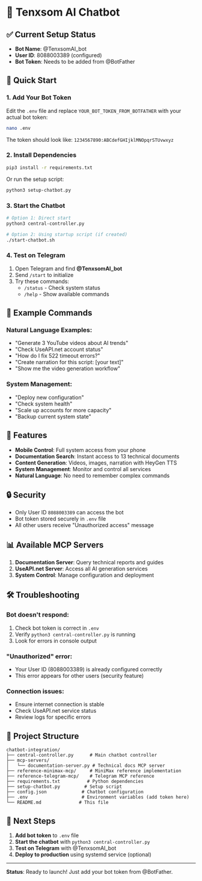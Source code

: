 # 🤖 Tenxsom AI Chatbot

## ✅ Current Setup Status

- **Bot Name**: @TenxsomAI_bot
- **User ID**: 8088003389 (configured)
- **Bot Token**: Needs to be added from @BotFather

## 🚀 Quick Start

### 1. **Add Your Bot Token**

Edit the `.env` file and replace `YOUR_BOT_TOKEN_FROM_BOTFATHER` with your actual bot token:

```bash
nano .env
```

The token should look like: `1234567890:ABCdefGHIjklMNOpqrSTUvwxyz`

### 2. **Install Dependencies**

```bash
pip3 install -r requirements.txt
```

Or run the setup script:

```bash
python3 setup-chatbot.py
```

### 3. **Start the Chatbot**

```bash
# Option 1: Direct start
python3 central-controller.py

# Option 2: Using startup script (if created)
./start-chatbot.sh
```

### 4. **Test on Telegram**

1. Open Telegram and find **@TenxsomAI_bot**
2. Send `/start` to initialize
3. Try these commands:
   - `/status` - Check system status
   - `/help` - Show available commands

## 💬 Example Commands

### Natural Language Examples:
- "Generate 3 YouTube videos about AI trends"
- "Check UseAPI.net account status"
- "How do I fix 522 timeout errors?"
- "Create narration for this script: [your text]"
- "Show me the video generation workflow"

### System Management:
- "Deploy new configuration"
- "Check system health"
- "Scale up accounts for more capacity"
- "Backup current system state"

## 📱 Features

- **Mobile Control**: Full system access from your phone
- **Documentation Search**: Instant access to 13 technical documents
- **Content Generation**: Videos, images, narration with HeyGen TTS
- **System Management**: Monitor and control all services
- **Natural Language**: No need to remember complex commands

## 🔒 Security

- Only User ID `8088003389` can access the bot
- Bot token stored securely in `.env` file
- All other users receive "Unauthorized access" message

## 📊 Available MCP Servers

1. **Documentation Server**: Query technical reports and guides
2. **UseAPI.net Server**: Access all AI generation services
3. **System Control**: Manage configuration and deployment

## 🛠️ Troubleshooting

### Bot doesn't respond:
1. Check bot token is correct in `.env`
2. Verify `python3 central-controller.py` is running
3. Look for errors in console output

### "Unauthorized" error:
- Your User ID (8088003389) is already configured correctly
- This error appears for other users (security feature)

### Connection issues:
- Ensure internet connection is stable
- Check UseAPI.net service status
- Review logs for specific errors

## 📁 Project Structure

```
chatbot-integration/
├── central-controller.py      # Main chatbot controller
├── mcp-servers/
│   └── documentation-server.py # Technical docs MCP server
├── reference-minimax-mcp/     # MiniMax reference implementation
├── reference-telegram-mcp/    # Telegram MCP reference
├── requirements.txt          # Python dependencies
├── setup-chatbot.py         # Setup script
├── config.json             # Chatbot configuration
├── .env                    # Environment variables (add token here)
└── README.md              # This file
```

## 🎯 Next Steps

1. **Add bot token** to `.env` file
2. **Start the chatbot** with `python3 central-controller.py`
3. **Test on Telegram** with @TenxsomAI_bot
4. **Deploy to production** using systemd service (optional)

---

**Status**: Ready to launch! Just add your bot token from @BotFather.